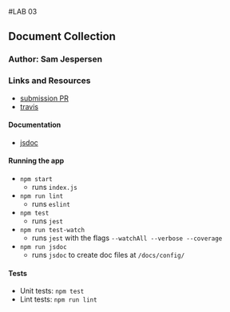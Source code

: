 #LAB 03
## Document Collection

### Author: Sam Jespersen

### Links and Resources
* [submission PR](https://github.com/sam-jespersen-401-advanced-javascript/lab-01/pull/2)
* [travis](https://travis-ci.com/sam-jespersen-401-advanced-javascript/lab-01)

#### Documentation
* [jsdoc](./docs)

#### Running the app

* `npm start`
    * runs `index.js`
* `npm run lint`
    *   runs `eslint`
* `npm test`
    * runs `jest`
* `npm run test-watch`
    *   runs `jest` with the flags `--watchAll --verbose --coverage`
* `npm run jsdoc`
    * runs `jsdoc` to create doc files at `/docs/config/`

  
#### Tests
* Unit tests: `npm test`
* Lint tests: `npm run lint`